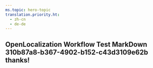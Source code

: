 ```yaml
---
ms.topic: hero-topic
translation.priority.ht: 
  - zh-cn
  - de-de
---
```

## OpenLocalization Workflow Test MarkDown 310b87a8-b367-4902-b152-c43d3109e62b thanks!
